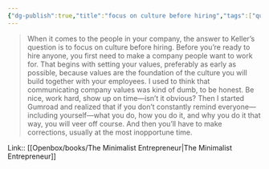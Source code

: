 ```yaml
---
{"dg-publish":true,"title":"focus on culture before hiring","tags":["quotes"],"date":"2024-05-02T09:52:49+03:00","modified_at":"2024-07-25T11:42:19+03:00","aliases":"focus on culture before hiring","dg-path":"/quotes/202405020953.md","permalink":"/quotes/202405020953/","dgPassFrontmatter":true}
---
```



> When it comes to the people in your company, the answer to Keller’s question is to focus on culture before hiring. Before you’re ready to hire anyone, you first need to make a company people want to work for. That begins with setting your values, preferably as early as possible, because values are the foundation of the culture you will build together with your employees. I used to think that communicating company values was kind of dumb, to be honest. Be nice, work hard, show up on time—isn’t it obvious? Then I started Gumroad and realized that if you don’t constantly remind everyone—including yourself—what you do, how you do it, and why you do it that way, you will veer off course. And then you’ll have to make corrections, usually at the most inopportune time.

Link:: [[Openbox/books/The Minimalist Entrepreneur\|The Minimalist Entrepreneur]]
